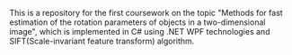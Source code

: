 This is a repository for the first coursework on the topic "Methods for fast estimation of the rotation parameters of objects in a two-dimensional image", which is implemented in C# using .NET WPF technologies and SIFT(Scale-invariant feature transform) algorithm.

